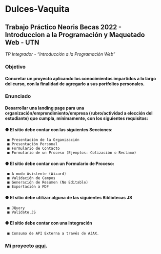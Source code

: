 # Dulces-Vaquita
## Trabajo Práctico Neoris Becas 2022 - Introduccion a la Programación y Maquetado Web - UTN

*TP Integrador - “Introducción a la Programación Web”*

### Objetivo
#### Concretar un proyecto aplicando los conocimientos impartidos a lo largo del curso, con la finalidad de agregarlo a sus portfolios personales.

### Enunciado
#### Desarrollar una landing page para una organización/emprendimiento/empresa (rubro/actividad a elección del estudiante) que cumpla, mínimamente, con los siguientes requisitos:
#### ● El sitio debe contar con las siguientes Secciones:
     ■ Presentación de la Organización
     ■ Presentación Personal
     ■ Formulario de Contacto
     ■ Formulario de un Proceso (Ejemplos: Cotización o Reclamo)
#### ● El sitio debe contar con un Formulario de Proceso:
     ■ A modo Asistente (Wizard)
     ■ Validación de Campos
     ■ Generación de Resumen (No Editable)
     ■ Exportación a PDF
#### ● El sitio debe utilizar alguna de las siguientes Bibliotecas JS
     ■ JQuery
     ■ Validate.JS
#### ● El sitio debe contar con una Integración
     ■ Consumo de API Externa a través de AJAX.
     
     
### Mi proyecto [aqui](https://fascinating-klepon-e3a0df.netlify.app/index.html).
